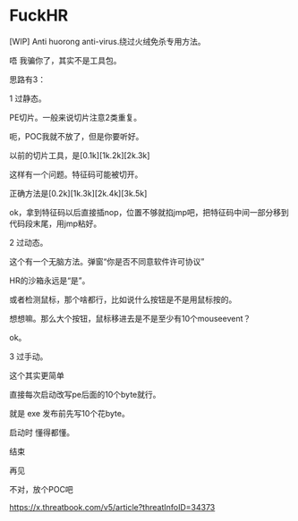 # FuckHR
[WIP] Anti huorong anti-virus.绕过火绒免杀专用方法。

唔 我骗你了，其实不是工具包。

思路有3：

1 过静态。

PE切片。一般来说切片注意2类重复。

呃，POC我就不放了，但是你要听好。

以前的切片工具，是[0.1k][1k.2k][2k.3k]

这样有一个问题。特征码可能被切开。

正确方法是[0.2k][1k.3k][2k.4k][3k.5k]

ok，拿到特征码以后直接插nop，位置不够就掐jmp吧，把特征码中间一部分移到代码段末尾，用jmp粘好。

2 过动态。

这个有一个无脑方法。弹窗“你是否不同意软件许可协议”

HR的沙箱永远是“是”。

或者检测鼠标，那个啥都行，比如说什么按钮是不是用鼠标按的。

想想嘛。那么大个按钮，鼠标移进去是不是至少有10个mouseevent？

ok。

3 过手动。

这个其实更简单

直接每次启动改写pe后面的10个byte就行。

就是 exe 发布前先写10个花byte。

启动时 懂得都懂。

结束

再见

不对，放个POC吧

https://x.threatbook.com/v5/article?threatInfoID=34373
